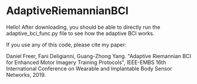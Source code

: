 # AdaptiveRiemannianBCI

Hello! After downloading, you should be able to directly run the adaptive_bci_func.py file to see how the adaptive BCI works.

If you use any of this code, please cite my paper:

Daniel Freer, Fani Deligianni, Guang-Zhong Yang. "Adaptive Riemannian BCI for Enhanced Motor Imagery Training Protocols", IEEE-EMBS 16th International Conference on Wearable and Implantable Body Sensor Networks, 2019.
